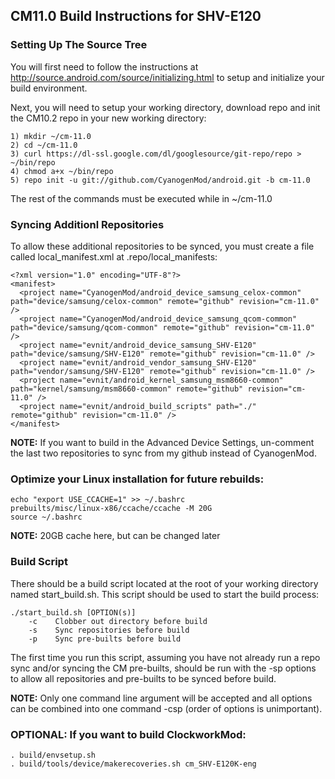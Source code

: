 ## CM11.0 Build Instructions for SHV-E120

### Setting Up The Source Tree
You will first need to follow the instructions at http://source.android.com/source/initializing.html to setup and initialize your build environment.

Next, you will need to setup your working directory, download repo and init the CM10.2 repo in your new working directory:
```
1) mkdir ~/cm-11.0
2) cd ~/cm-11.0
3) curl https://dl-ssl.google.com/dl/googlesource/git-repo/repo > ~/bin/repo
4) chmod a+x ~/bin/repo
5) repo init -u git://github.com/CyanogenMod/android.git -b cm-11.0
```
The rest of the commands must be executed while in ~/cm-11.0

### Syncing Additionl Repositories
To allow these additional repositories to be synced, you must create a file called local_manifest.xml at .repo/local_manifests:
```
<?xml version="1.0" encoding="UTF-8"?>
<manifest>
  <project name="CyanogenMod/android_device_samsung_celox-common" path="device/samsung/celox-common" remote="github" revision="cm-11.0" />
  <project name="CyanogenMod/android_device_samsung_qcom-common" path="device/samsung/qcom-common" remote="github" revision="cm-11.0" />
  <project name="evnit/android_device_samsung_SHV-E120" path="device/samsung/SHV-E120" remote="github" revision="cm-11.0" />
  <project name="evnit/android_vendor_samsung_SHV-E120" path="vendor/samsung/SHV-E120" remote="github" revision="cm-11.0" />
  <project name="evnit/android_kernel_samsung_msm8660-common" path="kernel/samsung/msm8660-common" remote="github" revision="cm-11.0" />
  <project name="evnit/android_build_scripts" path="./" remote="github" revision="cm-11.0" />
</manifest>
```
**NOTE:** If you want to build in the Advanced Device Settings, un-comment the last two repositories to sync from my github instead of CyanogenMod.

### Optimize your Linux installation for future rebuilds:
```
echo "export USE_CCACHE=1" >> ~/.bashrc
prebuilts/misc/linux-x86/ccache/ccache -M 20G
source ~/.bashrc
```
**NOTE:** 20GB cache here, but can be changed later

### Build Script
There should be a build script located at the root of your working directory named start_build.sh. This script should be used to start the build process:
```
./start_build.sh [OPTION(s)]
    -c    Clobber out directory before build
    -s    Sync repositories before build
    -p    Sync pre-builts before build
```
The first time you run this script, assuming you have not already run a repo sync and/or syncing the CM pre-builts, should be run with the -sp options to allow all repositories and pre-builts to be synced before build.

**NOTE:** Only one command line argument will be accepted and all options can be combined into one command -csp (order of options is unimportant).


### OPTIONAL: If you want to build ClockworkMod:
```
. build/envsetup.sh
. build/tools/device/makerecoveries.sh cm_SHV-E120K-eng 
```

